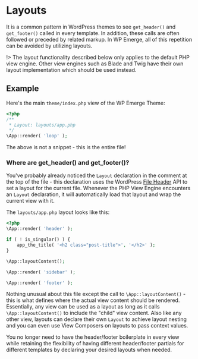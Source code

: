 # Layouts

It is a common pattern in WordPress themes to see `get_header()` and `get_footer()` called in every template. In addition, these calls are often followed or preceded by related markup.
In WP Emerge, all of this repetition can be avoided by utilizing layouts.

!> The layout functionality described below only applies to the default PHP view engine. Other view 
engines such as Blade and Twig have their own layout implementation which should be used instead.

## Example

Here's the main `theme/index.php` view of the WP Emerge Theme:

```php
<?php
/**
 * Layout: layouts/app.php
 */
\App::render( 'loop' );
```

The above is not a snippet - this is the entire file!

### Where are get_header() and get_footer()?

You've probably already noticed the `Layout` declaration in the comment at the top of the file - this declaration uses the WordPress [File Header](https://codex.wordpress.org/File_Header) API to set a layout for the current file.
Whenever the PHP View Engine encounters an `Layout` declaration, it will automatically load that layout and wrap the current view with it.

The `layouts/app.php` layout looks like this:
```php
<?php
\App::render( 'header' );

if ( ! is_singular() ) {
	app_the_title( '<h2 class="post-title">', '</h2>' );
}

\App::layoutContent();

\App::render( 'sidebar' );

\App::render( 'footer' );
```

Nothing unusual about this file except the call to `\App::layoutContent()` - this is what defines where the actual view content should be rendered. Essentially, any view can be used as a layout as long as it calls `\App::layoutContent()` to include the "child" view content.
Also like any other view, layouts can declare their own `Layout` to achieve layout nesting and you can even use View Composers on layouts to pass context values.

You no longer need to have the header/footer boilerplate in every view while retaining the flexibility of having different header/footer partials for different templates by declaring your desired layouts when needed.
